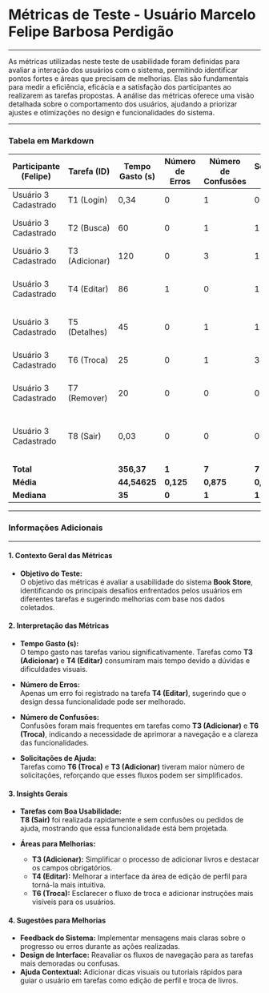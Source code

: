# **Métricas de Teste - Usuário Marcelo Felipe Barbosa Perdigão**

---

As métricas utilizadas neste teste de usabilidade foram definidas para avaliar a interação dos usuários com o sistema, permitindo identificar pontos fortes e áreas que precisam de melhorias. Elas são fundamentais para medir a eficiência, eficácia e a satisfação dos participantes ao realizarem as tarefas propostas. A análise das métricas oferece uma visão detalhada sobre o comportamento dos usuários, ajudando a priorizar ajustes e otimizações no design e funcionalidades do sistema.

---

### **Tabela em Markdown**

| **Participante (Felipe)**   | **Tarefa (ID)**  | **Tempo Gasto (s)** | **Número de Erros** | **Número de Confusões** | **Solicitações de Ajuda** | **Comentários/Observações**                                                                 |
|-----------------------------|------------------|---------------------|---------------------|-------------------------|--------------------------|--------------------------------------------------------------------------------------------|
| Usuário 3 Cadastrado        | T1 (Login)      | 0,34                | 0                   | 1                       | 0                        | Nenhuma dificuldade observada.                                                             |
| Usuário 3 Cadastrado        | T2 (Busca)      | 60                  | 0                   | 1                       | 1                        | O usuário encontrou algumas dificuldades em localizar a barra de busca.                   |
| Usuário 3 Cadastrado        | T3 (Adicionar)  | 120                 | 0                   | 3                       | 1                        | O usuário encontrou muitas dúvidas nesta tarefa.                                           |
| Usuário 3 Cadastrado        | T4 (Editar)     | 86                  | 1                   | 0                       | 1                        | O usuário teve muitas dificuldades para editar os dados devido à visualização.            |
| Usuário 3 Cadastrado        | T5 (Detalhes)   | 45                  | 0                   | 1                       | 1                        | Navegou com certa hesitação para identificar os detalhes.                                  |
| Usuário 3 Cadastrado        | T6 (Troca)      | 25                  | 0                   | 1                       | 3                        | O usuário questionou o método de negociação do livro.                                     |
| Usuário 3 Cadastrado        | T7 (Remover)    | 20                  | 0                   | 0                       | 0                        | O usuário teve dificuldades de identificar o acervo de livros.                            |
| Usuário 3 Cadastrado        | T8 (Sair)       | 0,03                | 0                   | 0                       | 0                        | O botão "Sair" foi localizado e clicado sem dificuldades. Nenhuma hesitação ou confusão foi observada. |
| **Total**                  |                  | **356,37**          | **1**               | **7**                   | **7**                    |                                                                                            |
| **Média**                  |                  | **44,54625**        | **0,125**           | **0,875**               | **0,875**                |                                                                                            |
| **Mediana**                |                  | **35**              | **0**               | **1**                   | **1**                    |                                                                                            |

---

### **Informações Adicionais**

---

#### **1. Contexto Geral das Métricas**
- **Objetivo do Teste:**  
  O objetivo das métricas é avaliar a usabilidade do sistema **Book Store**, identificando os principais desafios enfrentados pelos usuários em diferentes tarefas e sugerindo melhorias com base nos dados coletados.

#### **2. Interpretação das Métricas**
- **Tempo Gasto (s):**  
  O tempo gasto nas tarefas variou significativamente. Tarefas como **T3 (Adicionar)** e **T4 (Editar)** consumiram mais tempo devido a dúvidas e dificuldades visuais.

- **Número de Erros:**  
  Apenas um erro foi registrado na tarefa **T4 (Editar)**, sugerindo que o design dessa funcionalidade pode ser melhorado.

- **Número de Confusões:**  
  Confusões foram mais frequentes em tarefas como **T3 (Adicionar)** e **T6 (Troca)**, indicando a necessidade de aprimorar a navegação e a clareza das funcionalidades.

- **Solicitações de Ajuda:**  
  Tarefas como **T6 (Troca)** e **T3 (Adicionar)** tiveram maior número de solicitações, reforçando que esses fluxos podem ser simplificados.

#### **3. Insights Gerais**
- **Tarefas com Boa Usabilidade:**  
  **T8 (Sair)** foi realizada rapidamente e sem confusões ou pedidos de ajuda, mostrando que essa funcionalidade está bem projetada.

- **Áreas para Melhorias:**  
  - **T3 (Adicionar):** Simplificar o processo de adicionar livros e destacar os campos obrigatórios.
  - **T4 (Editar):** Melhorar a interface da área de edição de perfil para torná-la mais intuitiva.
  - **T6 (Troca):** Esclarecer o fluxo de troca e adicionar instruções mais visíveis para os usuários.

#### **4. Sugestões para Melhorias**
- **Feedback do Sistema:** Implementar mensagens mais claras sobre o progresso ou erros durante as ações realizadas.
- **Design de Interface:** Reavaliar os fluxos de navegação para as tarefas mais demoradas ou confusas.
- **Ajuda Contextual:** Adicionar dicas visuais ou tutoriais rápidos para guiar o usuário em tarefas como edição de perfil e troca de livros.

